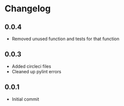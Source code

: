 # Changelog

## 0.0.4
  * Removed unused function and tests for that function

## 0.0.3
  * Added circleci files
  * Cleaned up pylint errors

## 0.0.1
  * Initial commit
